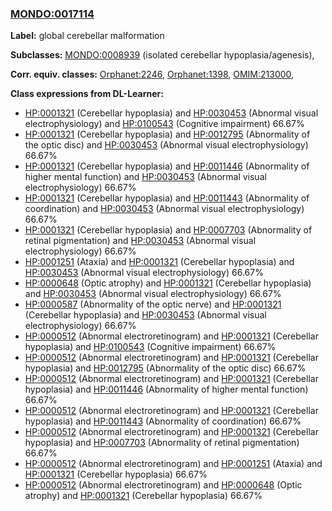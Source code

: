 
### [MONDO:0017114](http://purl.obolibrary.org/obo/MONDO_0017114)
**Label:** global cerebellar malformation

**Subclasses:** [MONDO:0008939](http://purl.obolibrary.org/obo/MONDO_0008939) (isolated cerebellar hypoplasia/agenesis), 

**Corr. equiv. classes:** [Orphanet:2246](http://www.orpha.net/ORDO/Orphanet_2246), [Orphanet:1398](http://www.orpha.net/ORDO/Orphanet_1398), [OMIM:213000](http://purl.obolibrary.org/obo/OMIM_213000), 

**Class expressions from DL-Learner:**

- [HP:0001321](http://purl.obolibrary.org/obo/HP_0001321) (Cerebellar hypoplasia) and [HP:0030453](http://purl.obolibrary.org/obo/HP_0030453) (Abnormal visual electrophysiology) and [HP:0100543](http://purl.obolibrary.org/obo/HP_0100543) (Cognitive impairment) 66.67%
- [HP:0001321](http://purl.obolibrary.org/obo/HP_0001321) (Cerebellar hypoplasia) and [HP:0012795](http://purl.obolibrary.org/obo/HP_0012795) (Abnormality of the optic disc) and [HP:0030453](http://purl.obolibrary.org/obo/HP_0030453) (Abnormal visual electrophysiology) 66.67%
- [HP:0001321](http://purl.obolibrary.org/obo/HP_0001321) (Cerebellar hypoplasia) and [HP:0011446](http://purl.obolibrary.org/obo/HP_0011446) (Abnormality of higher mental function) and [HP:0030453](http://purl.obolibrary.org/obo/HP_0030453) (Abnormal visual electrophysiology) 66.67%
- [HP:0001321](http://purl.obolibrary.org/obo/HP_0001321) (Cerebellar hypoplasia) and [HP:0011443](http://purl.obolibrary.org/obo/HP_0011443) (Abnormality of coordination) and [HP:0030453](http://purl.obolibrary.org/obo/HP_0030453) (Abnormal visual electrophysiology) 66.67%
- [HP:0001321](http://purl.obolibrary.org/obo/HP_0001321) (Cerebellar hypoplasia) and [HP:0007703](http://purl.obolibrary.org/obo/HP_0007703) (Abnormality of retinal pigmentation) and [HP:0030453](http://purl.obolibrary.org/obo/HP_0030453) (Abnormal visual electrophysiology) 66.67%
- [HP:0001251](http://purl.obolibrary.org/obo/HP_0001251) (Ataxia) and [HP:0001321](http://purl.obolibrary.org/obo/HP_0001321) (Cerebellar hypoplasia) and [HP:0030453](http://purl.obolibrary.org/obo/HP_0030453) (Abnormal visual electrophysiology) 66.67%
- [HP:0000648](http://purl.obolibrary.org/obo/HP_0000648) (Optic atrophy) and [HP:0001321](http://purl.obolibrary.org/obo/HP_0001321) (Cerebellar hypoplasia) and [HP:0030453](http://purl.obolibrary.org/obo/HP_0030453) (Abnormal visual electrophysiology) 66.67%
- [HP:0000587](http://purl.obolibrary.org/obo/HP_0000587) (Abnormality of the optic nerve) and [HP:0001321](http://purl.obolibrary.org/obo/HP_0001321) (Cerebellar hypoplasia) and [HP:0030453](http://purl.obolibrary.org/obo/HP_0030453) (Abnormal visual electrophysiology) 66.67%
- [HP:0000512](http://purl.obolibrary.org/obo/HP_0000512) (Abnormal electroretinogram) and [HP:0001321](http://purl.obolibrary.org/obo/HP_0001321) (Cerebellar hypoplasia) and [HP:0100543](http://purl.obolibrary.org/obo/HP_0100543) (Cognitive impairment) 66.67%
- [HP:0000512](http://purl.obolibrary.org/obo/HP_0000512) (Abnormal electroretinogram) and [HP:0001321](http://purl.obolibrary.org/obo/HP_0001321) (Cerebellar hypoplasia) and [HP:0012795](http://purl.obolibrary.org/obo/HP_0012795) (Abnormality of the optic disc) 66.67%
- [HP:0000512](http://purl.obolibrary.org/obo/HP_0000512) (Abnormal electroretinogram) and [HP:0001321](http://purl.obolibrary.org/obo/HP_0001321) (Cerebellar hypoplasia) and [HP:0011446](http://purl.obolibrary.org/obo/HP_0011446) (Abnormality of higher mental function) 66.67%
- [HP:0000512](http://purl.obolibrary.org/obo/HP_0000512) (Abnormal electroretinogram) and [HP:0001321](http://purl.obolibrary.org/obo/HP_0001321) (Cerebellar hypoplasia) and [HP:0011443](http://purl.obolibrary.org/obo/HP_0011443) (Abnormality of coordination) 66.67%
- [HP:0000512](http://purl.obolibrary.org/obo/HP_0000512) (Abnormal electroretinogram) and [HP:0001321](http://purl.obolibrary.org/obo/HP_0001321) (Cerebellar hypoplasia) and [HP:0007703](http://purl.obolibrary.org/obo/HP_0007703) (Abnormality of retinal pigmentation) 66.67%
- [HP:0000512](http://purl.obolibrary.org/obo/HP_0000512) (Abnormal electroretinogram) and [HP:0001251](http://purl.obolibrary.org/obo/HP_0001251) (Ataxia) and [HP:0001321](http://purl.obolibrary.org/obo/HP_0001321) (Cerebellar hypoplasia) 66.67%
- [HP:0000512](http://purl.obolibrary.org/obo/HP_0000512) (Abnormal electroretinogram) and [HP:0000648](http://purl.obolibrary.org/obo/HP_0000648) (Optic atrophy) and [HP:0001321](http://purl.obolibrary.org/obo/HP_0001321) (Cerebellar hypoplasia) 66.67%


